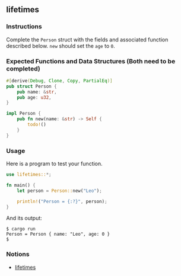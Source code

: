 ## lifetimes

### Instructions

Complete the `Person` struct with the fields and associated function described below. `new` should set the `age` to `0`.

### Expected Functions and Data Structures (Both need to be completed)

```rust
#[derive(Debug, Clone, Copy, PartialEq)]
pub struct Person {
    pub name: &str,
    pub age: u32,
}

impl Person {
    pub fn new(name: &str) -> Self {
        todo!()
    }
}
```

### Usage

Here is a program to test your function.

```rust
use lifetimes::*;

fn main() {
    let person = Person::new("Leo");

    println!("Person = {:?}", person);
}
```

And its output:

```console
$ cargo run
Person = Person { name: "Leo", age: 0 }
$
```

### Notions

- [lifetimes](https://doc.rust-lang.org/book/ch10-03-lifetime-syntax.html)
